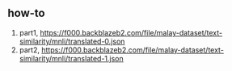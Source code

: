 ## how-to

1. part1, https://f000.backblazeb2.com/file/malay-dataset/text-similarity/mnli/translated-0.json
1. part2, https://f000.backblazeb2.com/file/malay-dataset/text-similarity/mnli/translated-1.json